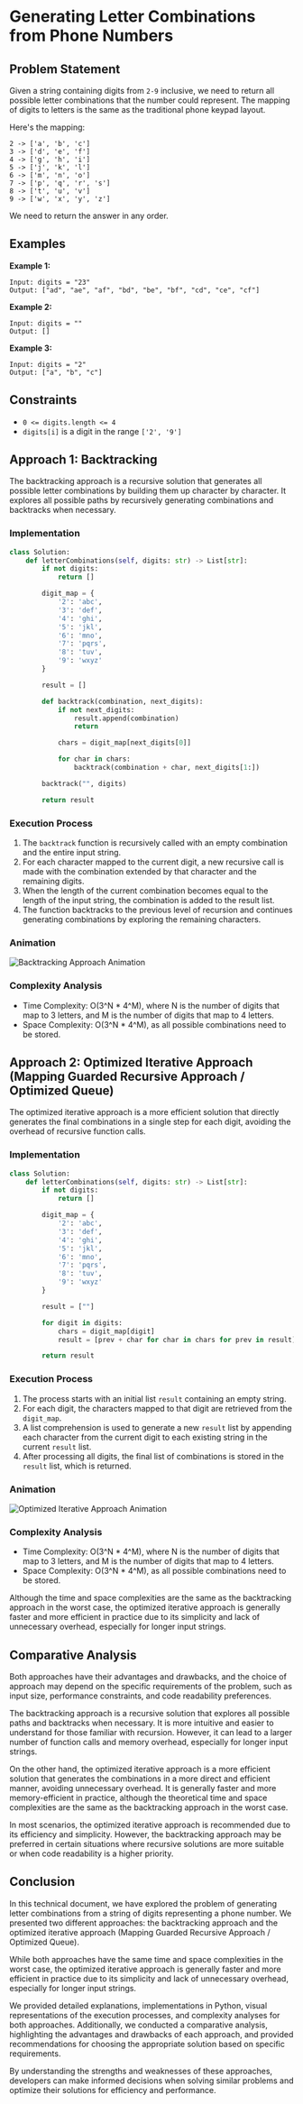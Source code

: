 # Generating Letter Combinations from Phone Numbers

## Problem Statement

Given a string containing digits from `2-9` inclusive, we need to return all possible letter combinations that the number could represent. The mapping of digits to letters is the same as the traditional phone keypad layout.

Here's the mapping:

```
2 -> ['a', 'b', 'c']
3 -> ['d', 'e', 'f']
4 -> ['g', 'h', 'i']
5 -> ['j', 'k', 'l']
6 -> ['m', 'n', 'o']
7 -> ['p', 'q', 'r', 's']
8 -> ['t', 'u', 'v']
9 -> ['w', 'x', 'y', 'z']
```

We need to return the answer in any order.

## Examples

**Example 1:**

```
Input: digits = "23"
Output: ["ad", "ae", "af", "bd", "be", "bf", "cd", "ce", "cf"]
```

**Example 2:**

```
Input: digits = ""
Output: []
```

**Example 3:**

```
Input: digits = "2"
Output: ["a", "b", "c"]
```

## Constraints

- `0 <= digits.length <= 4`
- `digits[i]` is a digit in the range `['2', '9']`

## Approach 1: Backtracking

The backtracking approach is a recursive solution that generates all possible letter combinations by building them up character by character. It explores all possible paths by recursively generating combinations and backtracks when necessary.

### Implementation

```python
class Solution:
    def letterCombinations(self, digits: str) -> List[str]:
        if not digits:
            return []

        digit_map = {
            '2': 'abc',
            '3': 'def',
            '4': 'ghi',
            '5': 'jkl',
            '6': 'mno',
            '7': 'pqrs',
            '8': 'tuv',
            '9': 'wxyz'
        }

        result = []

        def backtrack(combination, next_digits):
            if not next_digits:
                result.append(combination)
                return

            chars = digit_map[next_digits[0]]

            for char in chars:
                backtrack(combination + char, next_digits[1:])

        backtrack("", digits)

        return result
```

### Execution Process

1. The `backtrack` function is recursively called with an empty combination and the entire input string.
2. For each character mapped to the current digit, a new recursive call is made with the combination extended by that character and the remaining digits.
3. When the length of the current combination becomes equal to the length of the input string, the combination is added to the result list.
4. The function backtracks to the previous level of recursion and continues generating combinations by exploring the remaining characters.

### Animation

![Backtracking Approach Animation](https://i.imgur.com/pDwxLKL.gif)

### Complexity Analysis

- Time Complexity: O(3^N \* 4^M), where N is the number of digits that map to 3 letters, and M is the number of digits that map to 4 letters.
- Space Complexity: O(3^N \* 4^M), as all possible combinations need to be stored.

## Approach 2: Optimized Iterative Approach (Mapping Guarded Recursive Approach / Optimized Queue)

The optimized iterative approach is a more efficient solution that directly generates the final combinations in a single step for each digit, avoiding the overhead of recursive function calls.

### Implementation

```python
class Solution:
    def letterCombinations(self, digits: str) -> List[str]:
        if not digits:
            return []

        digit_map = {
            '2': 'abc',
            '3': 'def',
            '4': 'ghi',
            '5': 'jkl',
            '6': 'mno',
            '7': 'pqrs',
            '8': 'tuv',
            '9': 'wxyz'
        }

        result = [""]

        for digit in digits:
            chars = digit_map[digit]
            result = [prev + char for char in chars for prev in result]

        return result
```

### Execution Process

1. The process starts with an initial list `result` containing an empty string.
2. For each digit, the characters mapped to that digit are retrieved from the `digit_map`.
3. A list comprehension is used to generate a new `result` list by appending each character from the current digit to each existing string in the current `result` list.
4. After processing all digits, the final list of combinations is stored in the `result` list, which is returned.

### Animation

![Optimized Iterative Approach Animation](https://i.imgur.com/LPhQaSF.gif)

### Complexity Analysis

- Time Complexity: O(3^N \* 4^M), where N is the number of digits that map to 3 letters, and M is the number of digits that map to 4 letters.
- Space Complexity: O(3^N \* 4^M), as all possible combinations need to be stored.

Although the time and space complexities are the same as the backtracking approach in the worst case, the optimized iterative approach is generally faster and more efficient in practice due to its simplicity and lack of unnecessary overhead, especially for longer input strings.

## Comparative Analysis

Both approaches have their advantages and drawbacks, and the choice of approach may depend on the specific requirements of the problem, such as input size, performance constraints, and code readability preferences.

The backtracking approach is a recursive solution that explores all possible paths and backtracks when necessary. It is more intuitive and easier to understand for those familiar with recursion. However, it can lead to a larger number of function calls and memory overhead, especially for longer input strings.

On the other hand, the optimized iterative approach is a more efficient solution that generates the combinations in a more direct and efficient manner, avoiding unnecessary overhead. It is generally faster and more memory-efficient in practice, although the theoretical time and space complexities are the same as the backtracking approach in the worst case.

In most scenarios, the optimized iterative approach is recommended due to its efficiency and simplicity. However, the backtracking approach may be preferred in certain situations where recursive solutions are more suitable or when code readability is a higher priority.

## Conclusion

In this technical document, we have explored the problem of generating letter combinations from a string of digits representing a phone number. We presented two different approaches: the backtracking approach and the optimized iterative approach (Mapping Guarded Recursive Approach / Optimized Queue).

While both approaches have the same time and space complexities in the worst case, the optimized iterative approach is generally faster and more efficient in practice due to its simplicity and lack of unnecessary overhead, especially for longer input strings.

We provided detailed explanations, implementations in Python, visual representations of the execution processes, and complexity analyses for both approaches. Additionally, we conducted a comparative analysis, highlighting the advantages and drawbacks of each approach, and provided recommendations for choosing the appropriate solution based on specific requirements.

By understanding the strengths and weaknesses of these approaches, developers can make informed decisions when solving similar problems and optimize their solutions for efficiency and performance.
